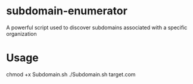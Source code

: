 # subdomain-enumerator
 A powerful script used to discover subdomains associated with a specific organization

# Usage
chmod +x Subdomain.sh
./Subdomain.sh target.com
